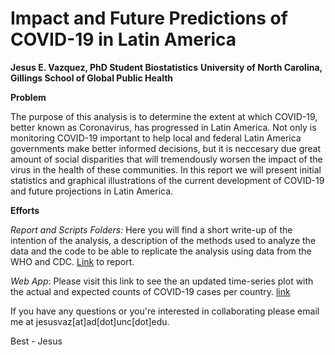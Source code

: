 # Impact and Future Predictions of COVID-19 in Latin America
__Jesus E. Vazquez, PhD Student Biostatistics__
__University of North Carolina, Gillings School of Global Public Health__

__Problem__

The purpose of this analysis is to determine the extent at which COVID-19, better known as Coronavirus, has progressed in Latin America. Not only is monitoring COVID-19 important to help local and federal Latin America governments make better informed decisions, but it is neccesary due great amount of social disparities that will tremendously worsen the impact of the virus in the health of these communities. In this report we will present initial statistics and graphical illustrations of the current development of COVID-19 and future projections in Latin America.

__Efforts__

_Report and Scripts Folders:_ Here you will find a short write-up of the intention of the analysis, a description of the methods used to analyze the data and the code to be able to replicate the analysis using data from the WHO and CDC. [Link](https://htmlpreview.github.io/?https://raw.githubusercontent.com/jvazquez2/COVID-19/master/Report/Coronavirus.html?token=AJN4QL4PS7KU42M735J3BVS6OLKCS) to report. 

_Web App_: Please visit this link to see the an updated time-series plot with the actual and expected counts of COVID-19 cases per country. [link](https://jesusvazquez.shinyapps.io/myshiny/)

If you have any questions or you're interested in collaborating please email me at jesusvaz[at]ad[dot]unc[dot]edu. 

Best - Jesus 
